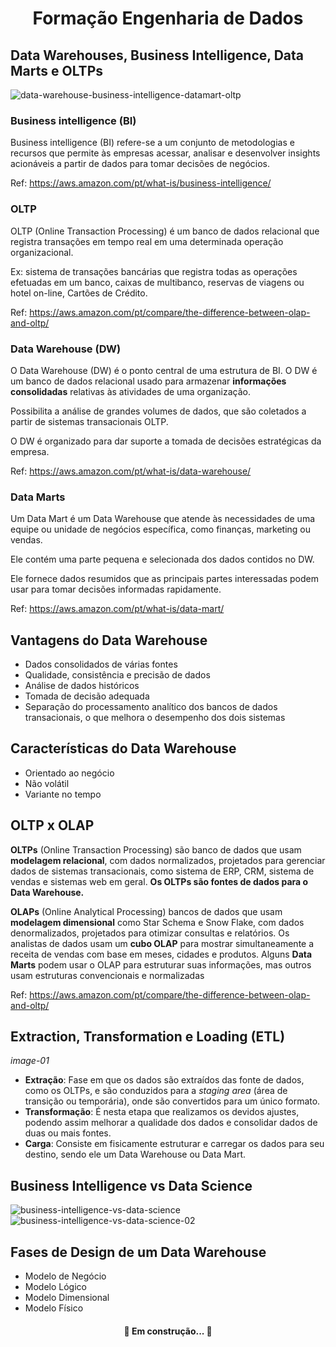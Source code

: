 <h1 align="center">Formação Engenharia de Dados</h1>

## Data Warehouses, Business Intelligence, Data Marts e OLTPs

![data-warehouse-business-intelligence-datamart-oltp](https://github.com/Vinicius999/DSA-Formacao-Engenharia-de-Dados/blob/main/images/dw-bi-datamart-oltp.png)

### Business intelligence (BI)
Business intelligence (BI) refere-se a um conjunto de metodologias e recursos que permite às empresas acessar, analisar e desenvolver insights acionáveis a partir de dados para tomar decisões de negócios.

Ref: https://aws.amazon.com/pt/what-is/business-intelligence/

### OLTP
OLTP (Online Transaction Processing) é um banco de dados relacional que registra transações em tempo real em uma determinada operação organizacional. 

Ex: sistema de transações bancárias que registra todas as operações efetuadas em um banco, caixas de multibanco, reservas de viagens ou hotel on-line, Cartões de Crédito.

Ref: https://aws.amazon.com/pt/compare/the-difference-between-olap-and-oltp/

### Data Warehouse (DW)
O Data Warehouse (DW) é o ponto central de uma estrutura de BI. O DW é um banco de dados relacional usado para armazenar **informações consolidadas** relativas às atividades de uma organização.

Possibilita a análise de grandes volumes de dados, que são coletados a partir de sistemas transacionais OLTP.

O DW é organizado para dar suporte a tomada de decisões estratégicas da empresa.

Ref: https://aws.amazon.com/pt/what-is/data-warehouse/

### Data Marts
Um Data Mart é um Data Warehouse que atende às necessidades de uma equipe ou unidade de negócios específica, como finanças, marketing ou vendas.

Ele contém uma parte pequena e selecionada dos dados contidos no DW.

Ele fornece dados resumidos que as principais partes interessadas podem usar para tomar decisões informadas rapidamente.

Ref: https://aws.amazon.com/pt/what-is/data-mart/

## Vantagens do Data Warehouse
- Dados consolidados de várias fontes
- Qualidade, consistência e precisão de dados
- Análise de dados históricos
- Tomada de decisão adequada
- Separação do processamento analítico dos bancos de dados transacionais, o que melhora o desempenho dos dois sistemas

## Características do Data Warehouse
- Orientado ao negócio
- Não volátil
- Variante no tempo

## OLTP x OLAP

**OLTPs** (Online Transaction Processing) são banco de dados que usam **modelagem relacional**, com dados normalizados, projetados para gerenciar dados de sistemas transacionais, como sistema de ERP, CRM, sistema de vendas e sistemas web em geral. **Os OLTPs são fontes de dados para o Data Warehouse.**

**OLAPs** (Online Analytical Processing) bancos de dados que usam **modelagem dimensional** como Star Schema e Snow Flake, com dados denormalizados, projetados para otimizar consultas e relatórios. Os analistas de dados usam um **cubo OLAP** para mostrar simultaneamente a receita de vendas com base em meses, cidades e produtos. Alguns **Data Marts** podem usar o OLAP para estruturar suas informações, mas outros usam estruturas convencionais e normalizadas

Ref: https://aws.amazon.com/pt/compare/the-difference-between-olap-and-oltp/

## Extraction, Transformation e Loading (ETL)

*image-01*

- **Extração**: Fase em que os dados são extraídos das fonte de dados, como os OLTPs, e são conduzidos para a *staging area* (área de transição ou temporária), onde são convertidos para um único formato.
- **Transformação**: É nesta etapa que realizamos os devidos ajustes, podendo assim melhorar a qualidade dos dados e consolidar dados de duas ou mais fontes.
- **Carga**: Consiste em fisicamente estruturar e carregar os dados para seu destino, sendo ele um Data Warehouse ou Data Mart.

## Business Intelligence vs Data Science

![business-intelligence-vs-data-science](https://github.com/Vinicius999/DSA-Formacao-Engenharia-de-Dados/blob/main/images/business-intelligence-vs-data-science.png)
![business-intelligence-vs-data-science-02](https://github.com/Vinicius999/DSA-Formacao-Engenharia-de-Dados/blob/main/images/business-intelligence-vs-data-science-02.png)


## Fases de Design de um Data Warehouse
- Modelo de Negócio
- Modelo Lógico
- Modelo Dimensional
- Modelo Físico


<h4 align="center"> &#128679; Em construção... &#128679; </h4>
